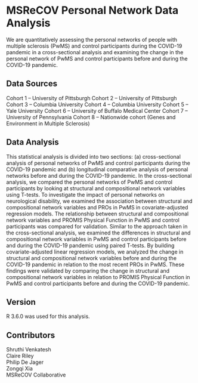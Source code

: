 # MSReCOV Personal Network Data Analysis

We are quantitatively assessing the personal networks of people with multiple sclerosis (PwMS) and control participants during the COVID-19 pandemic in a cross-sectional analysis and examining the change in the personal network of PwMS and control participants before and during the COVID-19 pandemic.

## Data Sources

Cohort 1 – University of Pittsburgh
Cohort 2 – University of Pittsburgh
Cohort 3 – Columbia University
Cohort 4 – Columbia University
Cohort 5 – Yale University
Cohort 6 – University of Buffalo Medical Center
Cohort 7 – University of Pennsylvania
Cohort 8 – Nationwide cohort (Genes and Environment in Multiple Sclerosis)

## Data Analysis

This statistical analysis is divided into two sections: (a) cross-sectional analysis of personal networks of PwMS and control participants during the COVID-19 pandemic and (b) longitudinal comparative analysis of personal networks before and during the COVID-19 pandemic. In the cross-sectional analysis, we compared the personal networks of PwMS and control participants by looking at structural and compositional network variables using T-tests. To investigate the impact of personal networks on neurological disability, we examined the association between structural and compositional network variables and PROs in PwMS in covariate-adjusted regression models. The relationship between structural and compositional network variables and PROMIS Physical Function in PwMS and control participants was compared for validation. Similar to the approach taken in the cross-sectional analysis, we examined the differences in structural and compositional network variables in PwMS and control participants before and during the COVID-19 pandemic using paired T-tests. By building covariate-adjusted linear regression models, we analyzed the change in structural and compositional network variables before and during the COVID-19 pandemic in relation to the most recent PROs in PwMS. These findings were validated by comparing the change in structural and compositional network variables in relation to PROMIS Physical Function in PwMS and control participants before and during the COVID-19 pandemic.

## Version

R 3.6.0 was used for this analysis.

## Contributors

Shruthi Venkatesh\
Claire Riley\
Philip De Jager\
Zongqi Xia\
MSReCOV Collaborative
